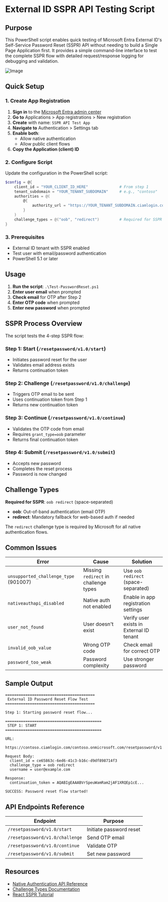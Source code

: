 # External ID SSPR API Testing Script

## Purpose

This PowerShell script enables quick testing of Microsoft Entra External ID's Self-Service Password Reset (SSPR) API without needing to build a Single Page Application first. It provides a simple command-line interface to test the complete SSPR flow with detailed request/response logging for debugging and validation.

![Image](https://github.com/user-attachments/assets/ad92b0f9-47c1-4a6b-bf5f-7053668384e0)

## Quick Setup

### 1. Create App Registration

1. **Sign in** to the [Microsoft Entra admin center](https://entra.microsoft.com)
2. **Go to** Applications > App registrations > New registration
3. **Create** with name: `SSPR API Test App`
4. **Navigate to** Authentication > Settings tab
5. **Enable both**:
   - Allow native authentication
   - Allow public client flows
6. **Copy the Application (client) ID**

### 2. Configure Script

Update the configuration in the PowerShell script:

```powershell
$config = @{
    client_id = "YOUR_CLIENT_ID_HERE"              # From step 1
    tenant_subdomain = "YOUR_TENANT_SUBDOMAIN"     # e.g., "contoso"
    authorities = @(
        @{
            authority_url = "https://YOUR_TENANT_SUBDOMAIN.ciamlogin.com/YOUR_TENANT_SUBDOMAIN.onmicrosoft.com/"
        }
    )
    challenge_types = @("oob", "redirect")         # Required for SSPR
}
```

### 3. Prerequisites

- External ID tenant with SSPR enabled
- Test user with email/password authentication
- PowerShell 5.1 or later

## Usage

1. **Run the script**: `.\Test-PasswordReset.ps1`
2. **Enter user email** when prompted
3. **Check email** for OTP after Step 2
4. **Enter OTP code** when prompted
5. **Enter new password** when prompted

## SSPR Process Overview

The script tests the 4-step SSPR flow:

### Step 1: Start (`/resetpassword/v1.0/start`)
- Initiates password reset for the user
- Validates email address exists
- Returns continuation token

### Step 2: Challenge (`/resetpassword/v1.0/challenge`)
- Triggers OTP email to be sent
- Uses continuation token from Step 1
- Returns new continuation token

### Step 3: Continue (`/resetpassword/v1.0/continue`)
- Validates the OTP code from email
- Requires `grant_type=oob` parameter
- Returns final continuation token

### Step 4: Submit (`/resetpassword/v1.0/submit`)
- Accepts new password
- Completes the reset process
- Password is now changed

## Challenge Types

**Required for SSPR**: `oob redirect` (space-separated)

- **oob**: Out-of-band authentication (email OTP)
- **redirect**: Mandatory fallback for web-based auth if needed

The `redirect` challenge type is required by Microsoft for all native authentication flows.

## Common Issues

| Error | Cause | Solution |
|-------|-------|----------|
| `unsupported_challenge_type` (901007) | Missing `redirect` in challenge types | Use `oob redirect` (space-separated) |
| `nativeauthapi_disabled` | Native auth not enabled | Enable in app registration settings |
| `user_not_found` | User doesn't exist | Verify user exists in External ID tenant |
| `invalid_oob_value` | Wrong OTP code | Check email for correct OTP |
| `password_too_weak` | Password complexity | Use stronger password |

## Sample Output

```
========================================
 External ID Password Reset Flow Test
========================================

Step 1: Starting password reset flow...

===========================================
 STEP 1: START
===========================================

URL:
  https://contoso.ciamlogin.com/contoso.onmicrosoft.com/resetpassword/v1.0/start

Request Body:
  client_id = ce65863c-6ed6-41c3-b16c-d9df898714f3
  challenge_type = oob redirect
  username = user@example.com

Response:
  continuation_token = AQABIgEAAABVrSpeuWamRam2jAF1XRQEp1cE...

SUCCESS: Password reset flow started!
```

## API Endpoints Reference

| Endpoint | Purpose |
|----------|---------|
| `/resetpassword/v1.0/start` | Initiate password reset |
| `/resetpassword/v1.0/challenge` | Send OTP email |
| `/resetpassword/v1.0/continue` | Validate OTP |
| `/resetpassword/v1.0/submit` | Set new password |

## Resources

- [Native Authentication API Reference](https://learn.microsoft.com/en-us/entra/identity-platform/reference-native-authentication-api)
- [Challenge Types Documentation](https://learn.microsoft.com/en-us/entra/identity-platform/concept-native-authentication-challenge-types)
- [React SSPR Tutorial](https://learn.microsoft.com/en-us/entra/identity-platform/tutorial-native-authentication-single-page-app-react-reset-password)
